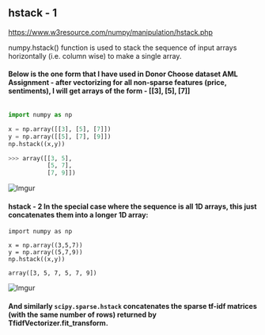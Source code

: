 ## hstack - 1

https://www.w3resource.com/numpy/manipulation/hstack.php

numpy.hstack() function is used to stack the sequence of input arrays horizontally (i.e. column wise) to make a single array.

#### Below is the one form that I have used in Donor Choose dataset AML Assignment - after vectorizing for all non-sparse features (price, sentiments), I will get arrays of the form - [[3], [5], [7]]

```py

import numpy as np

x = np.array([[3], [5], [7]])
y = np.array([[5], [7], [9]])
np.hstack((x,y))

>>> array([[3, 5],
           [5, 7],
           [7, 9]])

```

![Imgur](https://imgur.com/ypYNtUk.png)


#### hstack - 2 In the special case where the sequence is all 1D arrays, this just concatenates them into a longer 1D array:

```
import numpy as np

x = np.array((3,5,7))
y = np.array((5,7,9))
np.hstack((x,y))

array([3, 5, 7, 5, 7, 9])
```

![Imgur](https://imgur.com/pz9IIdw.png)

#### And similarly `scipy.sparse.hstack` concatenates the sparse tf-idf matrices (with the same number of rows) returned by TfidfVectorizer.fit_transform.